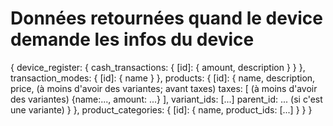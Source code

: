 Données retournées quand le device demande les infos du device
===
{
	device_register: {
		cash_transactions: {
			[id]: {
				amount,
				description
			}
		}
	},
	transaction_modes: {
		[id]: {
			name
		}
	},
	products: {
		[id]: {
			name,
			description,
			price, (à moins d'avoir des variantes; avant taxes)
			taxes: [ (à moins d'avoir des variantes)
				{name:..., amount: ...}
			],
			variant_ids: [...]
			parent_id: ... (si c'est une variante)
		}
	},
	product_categories: {
		[id]: {
			name,
			product_ids: [...]
		}
	}
}
